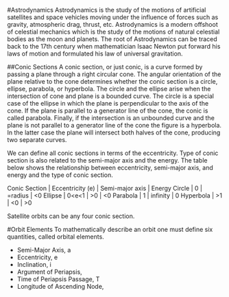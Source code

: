 #Astrodynamics
Astrodynamics is the study of the motions of artificial satellites and space vehicles moving under the influence of forces such as gravity, atmospheric drag, thrust, etc.  Astrodynamics is a modern offshoot of celestial mechanics which is the study of the motions of natural celestial bodies as the moon and planets.  The root of Astrodynamics can be traced back to the 17th century when mathematician Isaac Newton put forward his laws of motion and formulated his law of universal gravitation.

##Conic Sections
A conic section, or just conic, is a curve formed by passing a plane through a right circular cone.  The angular orientation of the plane relative to the cone determines whether the conic section is a circle, ellipse, parabola, or hyperbola.  The circle and the ellipse arise when the intersection of cone and plane is a bounded curve.  The circle is a special case of the ellipse in which the plane is perpendicular to the axis of the cone.  If the plane is parallel to a generator line of the cone, the conic is called parabola.  Finally, if the intersection is an unbounded curve and the plane is not parallel to a generator line of the cone the figure is a hyperbola.  In the latter case the plane will intersect both halves of the cone, producing two separate curves.

We can define all conic sections in terms of the eccentricity.  Type of conic section is also related to the semi-major axis and the energy.  The table below shows the relationship between eccentricity, semi-major axis, and energy and the type of conic section.  

Conic Section | Eccentricity (e) | Semi-major axis | Energy
Circle | 0 | =radius | <0
Ellipse | 0<e<1 | >0 | <0
Parabola | 1 | infinity | 0
Hyperbola | >1 | <0 | >0

Satellite orbits can be any four conic section.

#Orbit Elements
To mathematically describe an orbit one must define six quantities, called orbital elements.
* Semi-Major Axis, a
* Eccentricity, e
* Inclination, i
* Argument of Periapsis,
* Time of Periapsis Passage, T
* Longitude of Ascending Node,
